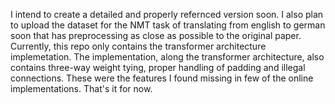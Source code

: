 I intend to create a detailed and properly refernced version soon. I also plan to upload the dataset for the NMT task of translating from english to german soon that has preprocessing as close as possible to the original paper. Currently, this repo only contains the transformer architecture implemetation.
The implementation, along the transformer architecture, also contains three-way weight tying, proper handling of padding and illegal connections. These were the features I found missing in few of the online implementations. That's it for now.
